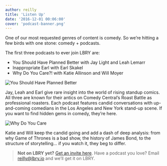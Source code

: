 ```yaml
---
author: reilly
title: 'Listen Up'
date: '2016-12-01 00:06:00'
cover: 'podcast-banner.png'
---
```

One of our most requested genres of content is comedy. So we’re hitting a few birds with one stone: comedy + podcasts.

The first three podcasts to ever join LBRY are:
- You Should Have Planned Better with Jay Light and Leah Lemarr
- Inappropriate Earl with Earl Skakel
- Why Do You Care?! with Katie Allinson and Will Moyer

![You Should Have Planned Better](/img/news/yshpb.png)

Jay, Leah and Earl give rare insight into the world of rising standup comics. All three are known for their antics on Comedy Central’s Roast Battle as professional roasters. Each podcast features candid conversations with up-and-coming comedians in the Los Angeles and New York stand-up scene. If you want to find hidden gems in comedy, they’re here.

![Why Do You Care](/img/news/wdyc.png)

Katie and Will keep the candid going and add a dash of deep analysis: from why Game of Thrones is a bad show, the history of James Bond, to the structure of storytelling… if you watch it, they beg to differ.


>**Not on LBRY yet?** [Get an invite here](https://lbry.io/get). Have a podcast you love? Email reilly@lbry.io and we’ll get it on LBRY.


